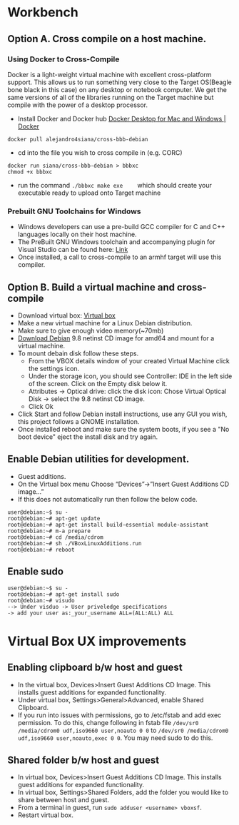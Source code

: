 # Workbench
## Option A. Cross compile on a host machine.
### Using Docker to Cross-Compile
Docker is a light-weight virtual machine with excellent cross-platform support. This allows us to run something very close to the Target OS(Beagle bone black in this case) on any desktop or notebook computer. We get the same versions of all of the libraries running on the Target machine but compile with the power of a desktop processor.

- Install Docker and Docker hub [Docker Desktop for Mac and Windows | Docker](https://www.docker.com/products/docker-desktop)
```
docker pull alejandro4siana/cross-bbb-debian
```

- cd into the file you wish to cross compile in (e.g. CORC)

```
docker run siana/cross-bbb-debian > bbbxc
chmod +x bbbxc
```
- run the command `./bbbxc make exe    ` which should create your executable ready to upload onto Target machine


### Prebuilt GNU Toolchains for Windows
- Windows developers can use a pre-build GCC compiler for C and C++ languages locally on their host machine.
- The PreBuilt GNU Windows toolchain and accompanying plugin for Visual Studio can be found here: [Link](https://gnutoolchains.com/beaglebone/)
- Once installed, a call to cross-compile to an armhf target will use this compiler.

## Option B. Build a virtual machine and cross-compile

- Download virtual box: [Virtual box](www.virtualbox.org)
- Make a new virtual machine for a Linux Debian distribution.
- Make sure to give enough video memory(~70mb)
- [Download Debian](https://www.debian.org/distrib/) 9.8 netinst CD image for amd64 and mount for a virtual machine.
- To mount debain disk follow these steps.
  - From the VBOX details window of your created Virtual Machine click the settings icon.
  - Under the storage icon, you should see Controller: IDE in the left side of the screen. Click on the Empty disk below it.
  - Attributes -> Optical drive: click the disk icon: Chose Virtual Optical Disk -> select the 9.8 netinst CD image.
  - Click Ok
- Click Start and follow Debian install instructions, use any GUI you wish, this project follows a GNOME installation.
- Once installed reboot and make sure the system boots, if you see a "No boot device" eject the install disk and try again.


## Enable Debian utilities for development.

- Guest additions.
- On the Virtual box menu Choose “Devices”->”Insert Guest Additions CD image…”
- If this does not automatically run then follow the below code.

```linux
user@debian:~$ su -
root@debian:~# apt-get update
root@debian:~# apt-get install build-essential module-assistant
root@debian:~# m-a prepare
root@debian:~# cd /media/cdrom
root@debian:~# sh ./VBoxLinuxAdditions.run
root@debian:~# reboot
```

## Enable sudo

```linux
user@debian:~$ su -
root@debian:~# apt-get install sudo
root@debian:~# visudo
--> Under visduo -> User priveledge specifications
-> add your user as:_your_username ALL=(ALL:ALL) ALL
```

# Virtual Box UX improvements

## Enabling clipboard b/w host and guest

- In the virtual box, Devices>Insert Guest Additions CD Image. This installs guest additions for expanded functionality.
- Under virtual box, Settings>General>Advanced, enable Shared Clipboard.
- If you run into issues with permissions, go to /etc/fstab and add exec permission. To do this, change following in fstab file `/dev/sr0 /media/cdrom0 udf,iso9660 user,noauto 0 0` to `/dev/sr0 /media/cdrom0 udf,iso9660 user,noauto,exec 0 0`. You may need sudo to do this.


## Shared folder b/w host and guest

- In virtual box, Devices>Insert Guest Additions CD Image. This installs guest additions for expanded functionality.
- In virtual box, Settings>Shared Folders, add the folder you would like to share between host and guest.
- From a terminal in guest, run `sudo adduser <username> vboxsf`.
- Restart virtual box.
